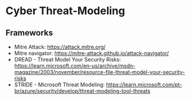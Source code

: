 # Cyber Threat-Modeling

## Frameworks
- Mitre Attack: https://attack.mitre.org/
- Mitre navigator: https://mitre-attack.github.io/attack-navigator/
- DREAD - Threat Model Your Security Risks: https://learn.microsoft.com/en-us/archive/msdn-magazine/2003/november/resource-file-threat-model-your-security-risks
- STRIDE - Microsoft Threat Modeling: https://learn.microsoft.com/pt-br/azure/security/develop/threat-modeling-tool-threats
